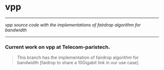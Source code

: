 # vpp
---

*vpp source code with the implementations of fairdrop algorithm for bandwidth*

---
### Current work on vpp at Telecom-paristech.

> This branch has the implementation of fairdrop algorithm for bandwidth [faidrop to share a 10Gigabit link in our use case].
